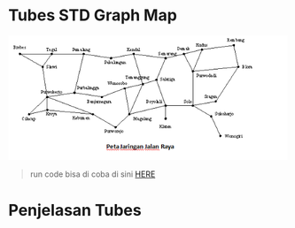 # Tubes STD Graph Map
![Tux, the Linux mascot](./ilustrasi-graph/1.png)
>run code bisa di coba di sini [HERE](https://onlinegdb.com/Wnj3MEe10)

# Penjelasan Tubes
